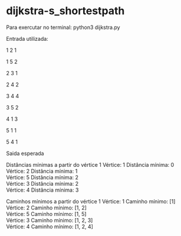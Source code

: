 # dijkstra-s_shortestpath


Para exercutar no terminal: python3 dijkstra.py 

Entrada utilizada:

1    2    1

1    5    2

2    3    1

2    4    2

3    4    4

3    5    2

4    1    3

5    1    1

5    4    1

Saida esperada 

Distâncias mínimas a partir do vértice 1
Vértice: 1 Distância mínima: 0        
Vértice: 2 Distância mínima: 1        
Vértice: 5 Distância mínima: 2        
Vértice: 3 Distância mínima: 2        
Vértice: 4 Distância mínima: 3   


Caminhos mínimos a partir do vértice 1
Vértice: 1 Caminho mínimo: [1]        
Vértice: 2 Caminho mínimo: [1, 2]     
Vértice: 5 Caminho mínimo: [1, 5]     
Vértice: 3 Caminho mínimo: [1, 2, 3]  
Vértice: 4 Caminho mínimo: [1, 2, 4] 
